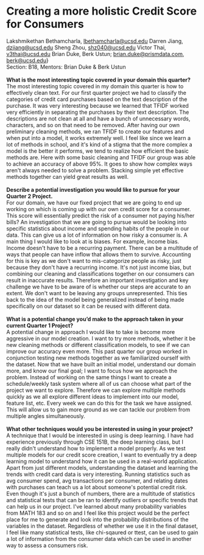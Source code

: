 # Creating a more holistic Credit Score for Consumers
Lakshmikethan Bethamcharla, lbethamcharla@ucsd.edu
Darren Jiang, dzjiang@ucsd.edu
Sheng Zhou, shz040@ucsd.edu
Victor Thai, v3thai@ucsd.edu
Brian Duke, Berk Ustun; brian.duke@prismdata.com, berk@ucsd.edu}
<br>
Section: B18, Mentors: Brian Duke & Berk Ustun
<br><br>
**What is the most interesting topic covered in your domain this quarter?** <br>
The most interesting topic covered in my domain this quarter is how to effectively clean text. For our first quarter project we had to classify the categories of credit card purchases 
based on the text description of the purchase. It was very interesting because we learned that TFIDF worked very efficiently in separating the purchases by their text description. 
The descriptions are not clean at all and have a bunch of unnecessary words, characters, and so on that need to be removed. After having our own preliminary cleaning methods, we ran 
TFIDF to create our features and when put into a model, it works extremely well. I feel like since we learn a lot of methods in school, and it's kind of a stigma that the more complex a 
model is the better it performs, we tend to realize how efficient the basic methods are. Here with some basic cleaning and TFIDF our group was able to achieve an accuracy of above 95%.
It goes to show how complex ways aren't always needed to solve a problem. Stacking simple yet effective methods together can yield great results as well.
<br><br>
**Describe a potential investigation you would like to pursue for your Quarter 2 Project.**<br>
For our domain, we have our fixed project that we are going to end up working on which is coming up with our own credit score for a consumer. This score will essentially 
predict the risk of a consumer not paying his/her bills? An investigation that we are going to pursue would be looking into specific statistics about income and spending habits of the 
people in our data. This can give us a lot of information on how risky a consumer is. A main thing I would like to look at is biases. For example, income bias. Income doesn't have 
to be a recurring payment. There can be a multitude of ways that people can have inflow that allows them to survive. Accounting for this is key as we don't want to mis-categorize 
people as risky, just because they don't have a recurring income. It's not just income bias, but combining our cleaning and classifications together on our consumers can result in 
inaccurate results. Therefore an important investigation and key challenge we have to be aware of is whether our steps are accurate to an extent. We don't want to be leaving any 
groups unrepresented. This ties back to the idea of the model being generalized instead of being made specifically on our dataset so it can be reused with different data.
<br><br>
**What is a potential change you’d make to the approach taken in your current Quarter 1 Project?**<br>
A potential change in approach I would like to take is become more aggressive in our model creation. I want to try more methods, whether it be new cleaning methods or different 
classification models, to see if we can improve our accuracy even more. This past quarter our group worked in conjunction testing new methods together as we familiarized ourself with 
the dataset. Now that we have built an initial model, understand our domain more, and know our final goal; I want to focus how we approach the problem. Instead of working on the same 
things I want to create a schedule/weekly task system where all of us can choose what part of the project we want to explore. Therefore we can explore multiple methods quickly as we 
all explore different ideas to implement into our model, feature list, etc. Every week we can do this for the task we have assigned. This will allow us to gain more ground as we can 
tackle our problem from multiple angles simultaneously.
<br><br>
**What other techniques would you be interested in using in your project?**<br>
A technique that I would be interested in using is deep learning. I have had experience previously through CSE 151B, the deep learning class, but I really didn't understand how to 
implement a model properly. As we test multiple models for our credit score creation, I want to eventually try a deep learning model to understand how it can be used in a real-world 
application. Apart from just different models, understanding the dataset and learning the trends with credit card data is very interesting. Running statistics such as avg consumer 
spend, avg transactions per consumer, and relating dates with purchases can teach us a lot about someone's potential credit risk. Even though it's just a bunch of numbers, there are 
a multitude of statistics and statistical tests that can be ran to identify outliers or specific trends that can help us in our project. I've learned about many probability variables 
from MATH 183 and so on and I feel like this project would be the perfect place for me to generate and look into the probability distributions of the variables in the dataset. 
Regardless of whether we use it in the final dataset, I feel like many statistical tests, like chi-sqaured or ttest, can be used to gain a lot of information from the consumer data 
which can be used in another way to assess a consumers risk.

